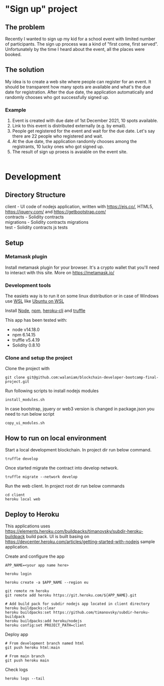 # "Sign up" project

## The problem

Recently I wanted to sign up my kid for a school event with limited number of participants. The sign up process was a kind of "first come, first served". Unfortunately by the time I heard about the event, all the places were booked.

## The solution

My idea is to create a web site where people can register for an event. It should be transparent how many spots are available and what's the due date for registration. After the due date, the application automatically and randomly chooses who got successfully signed up.

### Example

1. Event is created with due date of 1st December 2021, 10 spots available.
2. Link to this event is distributed externally (e.g. by email).
3. People get registered for the event and wait for the due date. Let's say there are 22 people who registered and wait.
4. At the due date, the application randomly chooses among the registrants, 10 lucky ones who got signed up.
5. The result of sign up proess is avaiable on the event site.<br/><br/>

# Development

## Directory Structure

client - UI code of nodejs application, written with https://ejs.co/, HTML5, https://jquery.com/ and https://getbootstrap.com/  
contracts - Solidity contracts  
migrations - Solidity contracts migrations  
test - Solidity contracts js tests

## Setup

### Metamask plugin
Install metamask plugin for your browser. It's a crypto wallet that you'll need to interact with this site. More on https://metamask.io/

### Development tools

The easiets way is to run it on some linux distribution or in case of Windows use [WSL](https://docs.microsoft.com/en-us/windows/wsl/about) like [Ubuntu on WSL](https://ubuntu.com/wsl)

Install [Node](https://nodejs.org/en/), [npm](https://docs.npmjs.com/downloading-and-installing-node-js-and-npm), [heroku-cli](https://devcenter.heroku.com/articles/heroku-cli) and [truffle](https://www.trufflesuite.com/docs/truffle/getting-started/installation)

This app has been tested with:
- node v14.18.0
- npm 6.14.15
- truffle v5.4.19
- Solidity 0.8.10

### Clone and setup the project
Clone the project with
```shell
git clone git@github.com:walaniam/blockchain-developer-bootcamp-final-project.git
```

Run following scripts to install nodejs modules
```shell
install_modules.sh
```

In case bootstrap, jquery or web3 version is changed in package.json you need to run below script
```shell
copy_ui_modules.sh
```

## How to run on local environment

Start a local development blockchain. In project dir run below command.

```
truffle develop
```

Once started migrate the contract into develop network.

```
truffle migrate --network develop
```

Run the web client. In project root dir run below commands
```
cd client
heroku local web
```

## Deploy to Heroku

This applications uses https://elements.heroku.com/buildpacks/timanovsky/subdir-heroku-buildpack build pack.
UI is built basing on https://devcenter.heroku.com/articles/getting-started-with-nodejs sample application.

Create and configure the app

```
APP_NAME=<your app name here>

heroku login

heroku create -a $APP_NAME --region eu

git remote rm heroku
git remote add heroku https://git.heroku.com/${APP_NAME}.git

# Add build pack for subdir nodejs app located in client directory
heroku buildpacks:clear
heroku buildpacks:set https://github.com/timanovsky/subdir-heroku-buildpack
heroku buildpacks:add heroku/nodejs
heroku config:set PROJECT_PATH=client
```

Deploy app

```
# From development branch named html
git push heroku html:main

# From main branch
git push heroku main
```

Check logs

```
heroku logs --tail
```
